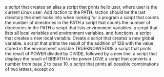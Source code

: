 a script that creates an alias
a script that prints hello user, where user is the current Linux user.
Add /action to the PATH. /action should be the last directory the shell looks into when looking for a program
a script that counts the number of directories in the PATH
a script that counts the number of directories in the PATH
a script that lists environment variables.
a script that lists all local variables and environment variables, and functions.
a script that creates a new local variable.
Create a script that creates a new global variable.
 a script that prints the result of the addition of 128 with the value stored in the environment variable TRUEKNOWLEDGE
a script that prints the result of POWER divided by DIVIDE, followed by a new line.
 a script that displays the result of BREATH to the power LOVE
a script that converts a number from base 2 to base 10.
a script that prints all possible combinations of two letters, except oo
